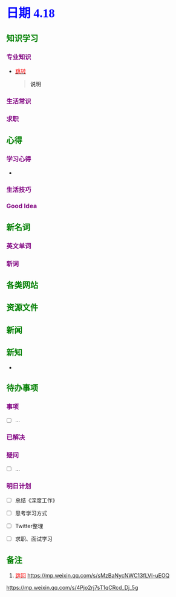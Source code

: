 ## <font color = blue face=楷体 size=6>日期 4.18 </font>

## <font color = green>知识学习 </font>
### <font color = purple>专业知识 </font>
+ <a id = "01-1">  [<font color = red>跳转</font>](#01-2)
   > <font color = o> 说明 </font>
### <font color = purple>生活常识 </font>

### <font color = purple>求职 </font>



## <font color = green>心得 </font>
### <font color = purple>学习心得 </font>
+ 
### <font color = purple>生活技巧 </font>

### <font color = purple>Good Idea </font>



## <font color = green>新名词 </font>
### <font color = purple>英文单词 </font>
### <font color = purple>新词 </font>



## <font color = green>各类网站 </font>


## <font color = green>资源文件 </font>


## <font color = green>新闻 </font>


## <font color = green>新知 </font>
+ 

## <font color = green>待办事项 </font>
### <font color = purple>事项 </font>
- [ ] ...
### <font color = purple>已解决 </font>
### <font color = purple>疑问 </font>
- [ ] ...
### <font color = purple>明日计划 </font>
- [ ] 总结《深度工作》
- [ ] 思考学习方式
- [ ] Twitter整理
- [ ] 求职、面试学习


## <font color = green>备注 </font>
  1. <a id ="01-2">[<font color = red>跳回</font>](#01-1)
https://mp.weixin.qq.com/s/sMzBaNycNWC13fLVI-uEOQ

https://mp.weixin.qq.com/s/4Pjo2rj7sT1qCRcd_Dj_5g   

<!--stackedit_data:
eyJoaXN0b3J5IjpbLTEzNzU0NTk1NzgsMTY1ODgzNzAwNCwtMT
gzMzcwMDg5Niw2MjM1MjI0NTIsLTE5MzA5NjI5NjNdfQ==
-->